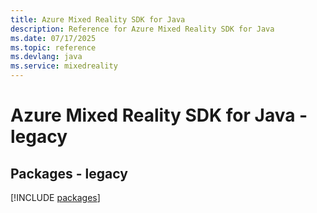 ```yaml
---
title: Azure Mixed Reality SDK for Java
description: Reference for Azure Mixed Reality SDK for Java
ms.date: 07/17/2025
ms.topic: reference
ms.devlang: java
ms.service: mixedreality
---
```

# Azure Mixed Reality SDK for Java - legacy
## Packages - legacy
[!INCLUDE [packages](mixed-reality-index.md)]
